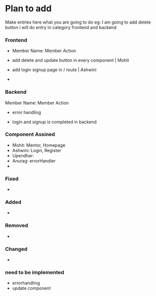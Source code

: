 # Plan to add

Make entries here what you are going to do
eg: I am going to add delete button i will do entry
in category frontend and backend

### Frontend

- Member Name: Member Action

- add delete and update button in every component | Mohit
- add login signup page in / route | Ashwini
-

### Backend

Member Name: Member Action

- error handling

- login and signup is completed in backend

### Component Assined

- Mohit: Mentor, Homepage
- Ashwini: Login, Register
- Upendhar:
- Anurag: errorHandler
- 

### Fixed

-

### Added

-

### Removed

-

### Changed

-

### need to be implemented

- errorhandling
- update component
